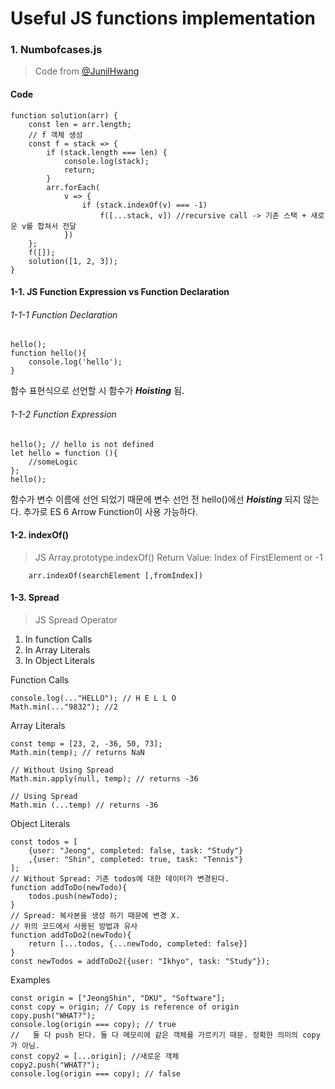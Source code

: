# Useful JS functions implementation

### 1. Numbofcases.js
> Code from [@JunilHwang](https://github.com/DKU-STUDY/Algorithm/blob/master/%EB%AA%A8%EB%93%A0%EA%B2%BD%EC%9A%B0%EC%9D%98%EC%88%98/all.js)

#### Code
```JS
function solution(arr) {
    const len = arr.length;
    // f 객체 생성
    const f = stack => {
        if (stack.length === len) {
            console.log(stack);
            return;
        }
        arr.forEach(
            v => {
                if (stack.indexOf(v) === -1) 
                    f([...stack, v]) //recursive call -> 기존 스택 + 새로운 v를 합쳐서 전달 
            })
    };
    f([]);
    solution([1, 2, 3]);
}
```

#### 1-1. JS Function Expression vs Function Declaration

###### 1-1-1 Function Declaration
```JS
hello();
function hello(){
    console.log('hello');
}
```
함수 표현식으로 선언할 시 함수가 ***Hoisting*** 됨. 

###### 1-1-2 Function Expression
```JS
hello(); // hello is not defined
let hello = function (){
    //someLogic
};  
hello();
```
함수가 변수 이름에 선언 되었기 때문에 변수 선언 전 hello()에선 ***Hoisting*** 되지 않는다. 
추가로 ES 6 Arrow Function이 사용 가능하다.  

#### 1-2. indexOf()
> JS Array.prototype.indexOf()
Return Value: Index of FirstElement or -1
``` JS
    arr.indexOf(searchElement [,fromIndex])
```

#### 1-3. Spread
> JS Spread Operator

1. In function Calls
2. In Array Literals
3. In Object Literals 

Function Calls
```JS
console.log(..."HELLO"); // H E L L O 
Math.min(..."9832"); //2
```

Array Literals
```JS
const temp = [23, 2, -36, 50, 73];
Math.min(temp); // returns NaN

// Without Using Spread
Math.min.apply(null, temp); // returns -36

// Using Spread 
Math.min (...temp) // returns -36
```

Object Literals
```JS
const todos = [
    {user: "Jeong", completed: false, task: "Study"}
    ,{user: "Shin", completed: true, task: "Tennis"}
];
// Without Spread: 기존 todos에 대한 데이터가 변경된다.
function addToDo(newTodo){
    todos.push(newTodo);
}
// Spread: 복사본을 생성 하기 때문에 변경 X.
// 위의 코드에서 사용된 방법과 유사
function addToDo2(newTodo){
    return [...todos, {...newTodo, completed: false}]
}
const newTodos = addToDo2({user: "Ikhyo", task: "Study"});
```

Examples
```JS
const origin = ["JeongShin", "DKU", "Software"];
const copy = origin; // Copy is reference of origin
copy.push("WHAT?");
console.log(origin === copy); // true
//   둘 다 push 된다. 둘 다 메모리에 같은 객체를 가르키기 때문. 정확한 의미의 copy가 아님. 
const copy2 = [...origin]; //새로운 객체
copy2.push("WHAT?");
console.log(origin === copy); // false 
```

